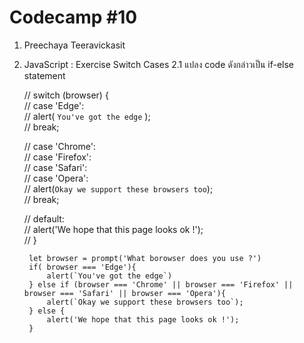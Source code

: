 # Codecamp #10
1. Preechaya Teeravickasit
2. JavaScript : Exercise Switch Cases 
2.1 แปลง code ดังกล่าวเป็น if-else statement  

    // switch (browser) {  
    //     case 'Edge':  
    //         alert( `You've got the edge` );  
    //         break;  
        
    //     case 'Chrome':  
    //     case 'Firefox':  
    //     case 'Safari':  
    //     case 'Opera':  
    //         alert(`Okay we support these browsers too`);  
    //         break;  
            
    //     default:  
    //         alert('We hope that this page looks ok !');  
    // }  
  
        let browser = prompt('What borowser does you use ?')  
        if( browser === 'Edge'){  
            alert(`You've got the edge`)  
        } else if (browser === 'Chrome' || browser === 'Firefox' || browser === 'Safari' || browser === 'Opera'){  
            alert(`Okay we support these browsers too`);  
        } else {
            alert('We hope that this page looks ok !');    
        }